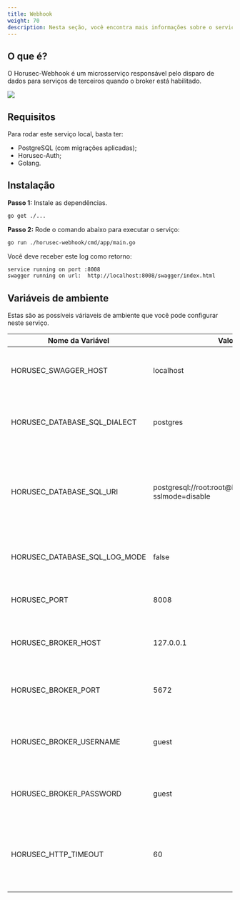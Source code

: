 ```yaml
---
title: Webhook
weight: 70
description: Nesta seção, você encontra mais informações sobre o serviço Horusec-Webhook.
---
```


## **O que é?**

O Horusec-Webhook é um microsserviço responsável pelo disparo de dados para serviços de terceiros quando o broker está habilitado.

![](/docs/ptbr/web/services/webhook/0-arquitecture.jpg)

## **Requisitos**

Para rodar este serviço local, basta ter:

* PostgreSQL (com migrações aplicadas);
* Horusec-Auth;
* Golang.

## **Instalação**

**Passo 1:** Instale as dependências.

```bash
go get ./...
```

**Passo 2:** Rode o comando abaixo para executar o serviço:

```bash
go run ./horusec-webhook/cmd/app/main.go
```

Você deve receber este log como retorno:

```bash
service running on port :8008
swagger running on url:  http://localhost:8008/swagger/index.html
```

## **Variáveis de ambiente**

Estas são as possíveis váriaveis de ambiente que você pode configurar neste serviço.

| Nome da Variável                            | Valor Default          | Descrição                  |
|---------------------------------------------|-----------------------|------------------------------|
| HORUSEC_SWAGGER_HOST             | localhost                                                        | Obtém qual o host que estará disponível no swagger.| 
| HORUSEC_DATABASE_SQL_DIALECT     | postgres                                                         | Obtém o dialeto para conectar no banco de dados POSTGRES |
| HORUSEC_DATABASE_SQL_URI         | postgresql://root:root@localhost:5432/horusec_db?sslmode=disable | Obtém o URI (identificador uniforme de recursos) para conectar no banco de dados POSTGRES. |
| HORUSEC_DATABASE_SQL_LOG_MODE    | false                                                            | Obtém o valor para habilitar logs no POSTGRES. |
| HORUSEC_PORT                     | 8008                                                             | Obtém a porta que o serviço irá iniciar. |
| HORUSEC_BROKER_HOST              | 127.0.0.1                                                        | Obtém host para se conectar ao broker RABBITMQ. | 
| HORUSEC_BROKER_PORT              | 5672                                                             | Obtém porta para conectar no broker RABBITMQ. |
| HORUSEC_BROKER_USERNAME          | guest                                                            | Obtém o nome de usuário para se conectar no broker RABBITMQ. |
| HORUSEC_BROKER_PASSWORD          | guest                                                            | Obtém a senha para se conectar no broker RABBITMQ. |
| HORUSEC_HTTP_TIMEOUT             | 60                                                               | Valida o tempo, em segundos, a esperar por uma resposta na requisição HTTP. |